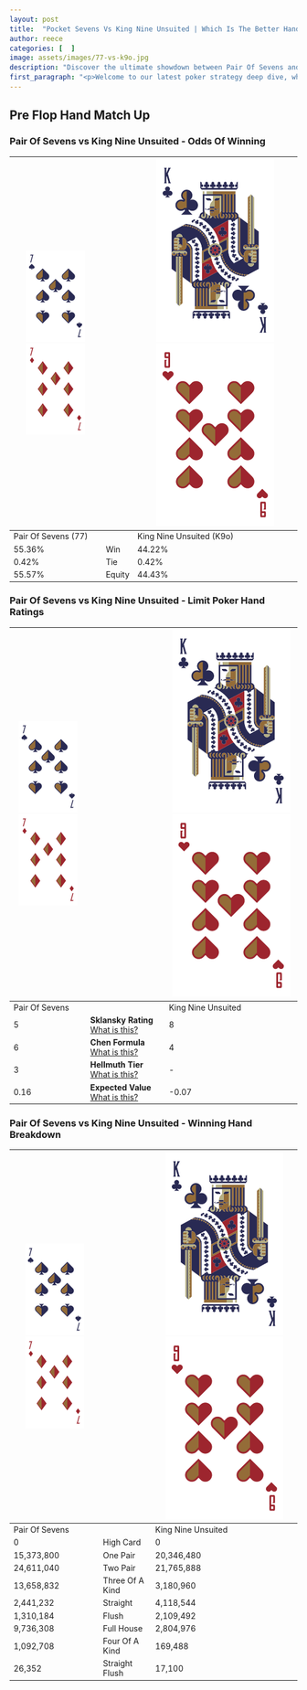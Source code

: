 ```yaml
---
layout: post
title:  "Pocket Sevens Vs King Nine Unsuited | Which Is The Better Hand In Poker? A Complete Guide"
author: reece
categories: [  ]
image: assets/images/77-vs-k9o.jpg
description: "Discover the ultimate showdown between Pair Of Sevens and King Nine Unsuited in poker! Uncover the odds, strategies, and scenarios where one hand triumphs over the other. Get ready to up your poker game with this thrilling analysis."
first_paragraph: "<p>Welcome to our latest poker strategy deep dive, where we're pitting two distinct hands against each other in a high-stakes showdown: Pair Of Sevens vs King Nine Unsuited.</p><p>In the dynamic world of poker, every decision counts, and knowing which hand holds the upper hand is key to your success at the table.</p><p>In this article, we'll dissect these two hands, explore the scenarios where one dominates the other, and equip you with the knowledge to make strategic choices that can tip the odds in your favor.</p><p>Get ready to unravel the intriguing dynamics of these poker hands and elevate your game to new heights.</p>"
---
```




[comment]: # (sp0)

## Pre Flop Hand Match Up

<div class="table hand-ratings" markdown="1"> 



### Pair Of Sevens vs King Nine Unsuited - Odds Of Winning


    
| ![image info](assets/images/hand1/7.png) ![image info](assets/images/hand1/7o.png) |  | ![image info](assets/images/hand2/K.png) ![image info](assets/images/hand2/9o.png) |
| -------- | -------- | -------- |
| Pair Of Sevens (77) |  | King Nine Unsuited (K9o) |
| 55.36% | Win | 44.22% |
| 0.42% | Tie | 0.42% |
| 55.57% | Equity | 44.43% |




[comment]: # (sp1)



### Pair Of Sevens vs King Nine Unsuited - Limit Poker Hand Ratings


    
| ![image info](assets/images/hand1/7.png) ![image info](assets/images/hand1/7o.png) |  | ![image info](assets/images/hand2/K.png) ![image info](assets/images/hand2/9o.png) |
| -------- | -------- | -------- |
| Pair Of Sevens |  | King Nine Unsuited |
| 5 | **Sklansky Rating** [What is this?](/sklansky-rating-explained) | 8 |
| 6 | **Chen Formula** [What is this?](/chen-formula-explained) | 4 |
| 3 | **Hellmuth Tier** [What is this?](/Hellmuth-tier-explained) | - |
| 0.16 | **Expected Value** [What is this?](/expected-value-explained) | -0.07 |




[comment]: # (sp2)



### Pair Of Sevens vs King Nine Unsuited - Winning Hand Breakdown


    
| ![image info](assets/images/hand1/7.png) ![image info](assets/images/hand1/7o.png) |  | ![image info](assets/images/hand2/K.png) ![image info](assets/images/hand2/9o.png) |
| -------- | -------- | -------- |
| Pair Of Sevens |  | King Nine Unsuited |
| 0 | High Card | 0 |
| 15,373,800 | One Pair | 20,346,480 |
| 24,611,040 | Two Pair | 21,765,888 |
| 13,658,832 | Three Of A Kind | 3,180,960 |
| 2,441,232 | Straight | 4,118,544 |
| 1,310,184 | Flush | 2,109,492 |
| 9,736,308 | Full House | 2,804,976 |
| 1,092,708 | Four Of A Kind | 169,488 |
| 26,352 | Straight Flush | 17,100 |




[comment]: # (sp3)



</div>

[comment]: # (sp4)



[comment]: # (sp5)

